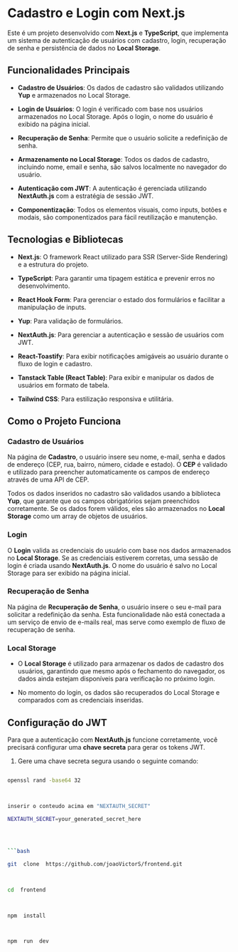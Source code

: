 
#  Cadastro e Login com Next.js

  

Este é um projeto desenvolvido com **Next.js** e **TypeScript**, que implementa um sistema de autenticação de usuários com cadastro, login, recuperação de senha e persistência de dados no **Local Storage**.

  

##  Funcionalidades Principais

  

-  **Cadastro de Usuários**: Os dados de cadastro são validados utilizando **Yup** e armazenados no Local Storage.

-  **Login de Usuários**: O login é verificado com base nos usuários armazenados no Local Storage. Após o login, o nome do usuário é exibido na página inicial.

-  **Recuperação de Senha**: Permite que o usuário solicite a redefinição de senha.

-  **Armazenamento no Local Storage**: Todos os dados de cadastro, incluindo nome, email e senha, são salvos localmente no navegador do usuário.

-  **Autenticação com JWT**: A autenticação é gerenciada utilizando **NextAuth.js** com a estratégia de sessão JWT.

-  **Componentização**: Todos os elementos visuais, como inputs, botões e modais, são componentizados para fácil reutilização e manutenção.

  

##  Tecnologias e Bibliotecas

  

-  **Next.js**: O framework React utilizado para SSR (Server-Side Rendering) e a estrutura do projeto.

-  **TypeScript**: Para garantir uma tipagem estática e prevenir erros no desenvolvimento.

-  **React Hook Form**: Para gerenciar o estado dos formulários e facilitar a manipulação de inputs.

-  **Yup**: Para validação de formulários.

-  **NextAuth.js**: Para gerenciar a autenticação e sessão de usuários com JWT.

-  **React-Toastify**: Para exibir notificações amigáveis ao usuário durante o fluxo de login e cadastro.

-  **Tanstack Table (React Table)**: Para exibir e manipular os dados de usuários em formato de tabela.

-  **Tailwind CSS**: Para estilização responsiva e utilitária.

  

##  Como o Projeto Funciona

  

###  Cadastro de Usuários

  

Na página de **Cadastro**, o usuário insere seu nome, e-mail, senha e dados de endereço (CEP, rua, bairro, número, cidade e estado). O **CEP** é validado e utilizado para preencher automaticamente os campos de endereço através de uma API de CEP.

  

Todos os dados inseridos no cadastro são validados usando a biblioteca **Yup**, que garante que os campos obrigatórios sejam preenchidos corretamente. Se os dados forem válidos, eles são armazenados no **Local Storage** como um array de objetos de usuários.

  

###  Login

  

O **Login** valida as credenciais do usuário com base nos dados armazenados no **Local Storage**. Se as credenciais estiverem corretas, uma sessão de login é criada usando **NextAuth.js**. O nome do usuário é salvo no Local Storage para ser exibido na página inicial.

  

###  Recuperação de Senha

  

Na página de **Recuperação de Senha**, o usuário insere o seu e-mail para solicitar a redefinição da senha. Esta funcionalidade não está conectada a um serviço de envio de e-mails real, mas serve como exemplo de fluxo de recuperação de senha.

  

###  Local Storage

  

- O **Local Storage** é utilizado para armazenar os dados de cadastro dos usuários, garantindo que mesmo após o fechamento do navegador, os dados ainda estejam disponíveis para verificação no próximo login.

- No momento do login, os dados são recuperados do Local Storage e comparados com as credenciais inseridas.

  

##  Configuração do JWT

  

Para que a autenticação com **NextAuth.js** funcione corretamente, você precisará configurar uma **chave secreta** para gerar os tokens JWT.

  
  

1. Gere uma chave secreta segura usando o seguinte comando:

  

```bash

openssl rand -base64 32

  

inserir o conteudo acima em "NEXTAUTH_SECRET"

NEXTAUTH_SECRET=your_generated_secret_here

  
  

```bash

git  clone  https://github.com/joaoVictorS/frontend.git

  

cd  frontend

  

npm  install

  

npm  run  dev